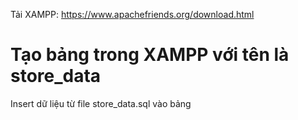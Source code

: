 Tải XAMPP: https://www.apachefriends.org/download.html
# Tạo bảng trong XAMPP với tên là store_data
  Insert dữ liệu từ file store_data.sql vào bảng
  
